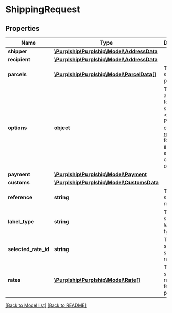 # ShippingRequest

## Properties
Name | Type | Description | Notes
------------ | ------------- | ------------- | -------------
**shipper** | [**\Purplship\Purplship\Model\AddressData**](AddressData.md) |  | 
**recipient** | [**\Purplship\Purplship\Model\AddressData**](AddressData.md) |  | 
**parcels** | [**\Purplship\Purplship\Model\ParcelData[]**](ParcelData.md) | The shipment&#x27;s parcels | 
**options** | **object** | The options available for the shipment.&lt;br/&gt; Please consult [the reference](#operation/references) for additional specific carriers options. | [optional] 
**payment** | [**\Purplship\Purplship\Model\Payment**](Payment.md) |  | 
**customs** | [**\Purplship\Purplship\Model\CustomsData**](CustomsData.md) |  | [optional] 
**reference** | **string** | The shipment reference | [optional] 
**label_type** | **string** | The shipment label file type. | [optional] [default to 'PDF']
**selected_rate_id** | **string** | The shipment selected rate. | 
**rates** | [**\Purplship\Purplship\Model\Rate[]**](Rate.md) | The list for shipment rates fetched previously | 

[[Back to Model list]](../../README.md#documentation-for-models) [[Back to README]](../../README.md)

